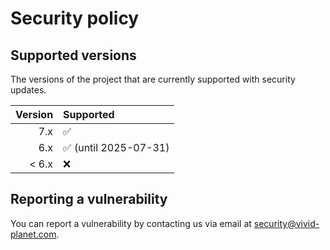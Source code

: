 # Security policy

## Supported versions

The versions of the project that are currently supported with security updates.

| Version | Supported                             |
|--------:| :------------------------------------ |
|     7.x | :white_check_mark:                    |
|     6.x | :white_check_mark: (until 2025-07-31) |
|   < 6.x | :x:                                   |

## Reporting a vulnerability

You can report a vulnerability by contacting us via email at [security@vivid-planet.com](mailto:security@vivid-planet.com).
